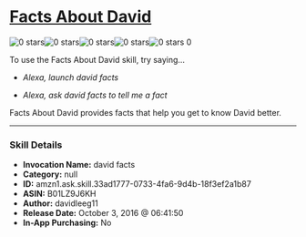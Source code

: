 # [Facts About David](http://alexa.amazon.com/#skills/amzn1.ask.skill.33ad1777-0733-4fa6-9d4b-18f3ef2a1b87)
![0 stars](../../images/ic_star_border_black_18dp_1x.png)![0 stars](../../images/ic_star_border_black_18dp_1x.png)![0 stars](../../images/ic_star_border_black_18dp_1x.png)![0 stars](../../images/ic_star_border_black_18dp_1x.png)![0 stars](../../images/ic_star_border_black_18dp_1x.png) 0

To use the Facts About David skill, try saying...

* *Alexa, launch david facts*

* *Alexa, ask david facts to tell me a fact*

Facts About David provides facts that help you get to know David better.

***

### Skill Details

* **Invocation Name:** david facts
* **Category:** null
* **ID:** amzn1.ask.skill.33ad1777-0733-4fa6-9d4b-18f3ef2a1b87
* **ASIN:** B01LZ9J6KH
* **Author:** davidleeg11
* **Release Date:** October 3, 2016 @ 06:41:50
* **In-App Purchasing:** No
